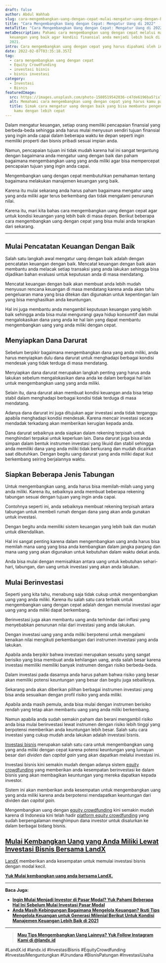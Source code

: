 ```yaml
---
draft: false
author: Abdul Wahhab
slug: cara-mengembangkan-uang-dengan-cepat-mulai-mengatur-uang-dengan-baik-di-tahun-2021
title: "Cara Mengembangkan Uang dengan Cepat: Mengatur Uang di 2022"
metaTitle: "Cara Mengembangkan Uang dengan Cepat: Mengatur Uang di 2022"
metaDescription: Pahami cara mengembangkan uang dengan cepat melalui manajemen
  keuangan yang baik agar kondisi finansial anda menjadi lebih baik di tahun
  2021.
intro: Cara mengembangkan uang dengan cepat yang harus dipahami oleh investor pemula
date: 2022-02-07T03:35:18.357Z
tag:
  - cara mengembangkan uang dengan cepat
  - Equity Crowdfunding
  - investasi bisnis
  - bisnis investasi
category:
  - Investasi
  - Bisnis
featuredImage:
  src: https://images.unsplash.com/photo-1580519542036-c47de6196ba5?ixlib=rb-1.2.1&ixid=MnwxMjA3fDB8MHxwaG90by1wYWdlfHx8fGVufDB8fHx8&auto=format&fit=crop&w=1171&q=80
  alt: Memahami cara mengembangkan uang dengan cepat yang harus kamu pahami
  title: Simak cara mengatur uang dengan baik yang bisa membantu pengembangan uang
    kamu dengan lebih cepat
---
```

Dalam mengatur keuangan, setiap orang memiliki pencapaian finansial yang berbeda-beda sehingga anda harus mulai menyusun sendiri tujuan finansial yang ingin anda capai dalam beberapa waktu ke depan seperti ingin memiliki properti dan bisnis pribadi sesuai impian anda.

Namun, pencapaian tujuan ini tidak mudah karena hal ini sangat tergantung dengan bagaimana anda mengatur uang dengan baik dan paham bagaimana mengembangkan uang yang anda miliki agar bisa mempercepat pencapaian tujuan yang ingin anda capai.

Mengembangkan uang dengan cepat membutuhkan pemahaman tentang bagaimana melakukan manajemen keuangan yang baik.

Karena itu mulai sekarang anda harus paham bagaimana mengatur uang yang anda miliki agar terus berkembang  dan tidak mengalami penurunan nilai.

Karena itu, mari kita bahas cara mengembangkan uang dengan cepat agar untuk kondisi keuangan yang lebih baik di masa depan. Berikut beberapa cara mengembangkan uang dengan cepat yang bisa mulai anda terapkan dari sekarang.

- - -

## Mulai Pencatatan Keuangan Dengan Baik

Salah satu langkah awal mengatur uang dengan baik adalah dengan pencatatan keuangan dengan baik. Mencatat keuangan dengan baik akan membantu anda melacak setiap transaksi yang anda lakukan sehingga bisa dijadikan bahan evaluasi untuk keputusan anda di masa mendatang.

Mencatat keuangan dengan baik akan membuat anda lebih mudah menyusun rencana keuangan di masa mendatang karena anda akan tahu pengeluaran mana yang bisa ditekan dan digunakan untuk kepentingan lain yang bisa menghasilkan anda keuntungan.

Hal ini juga membantu anda mengambil keputusan keuangan yang lebih baik sehingga anda bisa mulai mengurangi gaya hidup konsumtif dan mulai mengalokasikan dana yang anda ke hal lain yang dapat membantu mengembangkan uang yang anda miliki dengan cepat.

## Menyiapkan Dana Darurat

Sebelum berpikir bagaimana mengembangkan dana yang anda miliki, anda harus menyiapkan dulu dana darurat untuk menghadapi berbagai kondisi mendesak yang tidak terduga di masa mendatang.

Menyiapkan dana darurat merupakan langkah penting yang harus anda lakukan sebelum mengalokasikan dana anda ke dalam berbagai hal lain untuk mengembangkan uang yang anda miliki.

Selain itu, dana darurat akan membuat kondisi keuangan anda bisa tetap stabil dalam menghadapi berbagai kondisi tidak terduga di masa mendatang.

Adanya dana darurat ini juga ditujukan agar investasi anda tidak terganggu apabila menghadapi kondisi mendesak. Karena mencair investasi secara mendadak terkadang akan memberikan kerugian kepada anda.

Dana darurat sebaiknya anda siapkan dalam rekening terpisah untuk menghindari terpakai untuk keperluan lain. Dana darurat juga bisa anda simpan dalam bentuk instrumen investasi yang likuid dan stabil sehingga anda memiliki dana yang anda miliki tidak berkurang dan mudah dicairkan saat dibutuhkan. Dengan begitu uang darurat yang anda miliki dapat ikut berkembang seiring berjalannya waktu.

## Siapkan Beberapa Jenis Tabungan

Untuk mengembangkan uang, anda harus bisa memilah-milah uang yang anda miliki. Karena itu, sebaiknya anda membuat beberapa rekening tabungan sesuai dengan tujuan yang ingin anda capai.

Contohnya seperti ini, anda sebaiknya membuat rekening terpisah antara tabungan untuk membeli rumah dengan dana yang akan anda gunakan untuk investasi.

Dengan begitu anda memiliki sistem keuangan yang lebih baik dan mudah untuk dikendalikan.

Hal ini sangat penting karena dalam mengembangkan uang anda harus bisa memilah mana uang yang bisa anda kembangkan dalam jangka panjang dan mana uang yang akan digunakan untuk kebutuhan dalam waktu dekat anda.

Anda bisa mulai dengan memisahkan antara uang untuk kebutuhan sehari-hari, tabungan, dan uang untuk investasi yang akan anda lakukan.

## Mulai Berinvestasi

Seperti yang kita tahu, menabung saja tidak cukup untuk mengembangkan uang yang anda miliki. Karena itu salah satu cara terbaik untuk mengembangkan uang dengan cepat adalah dengan memulai investasi agar uang yang anda miliki dapat berkembang.

Berinvestasi juga akan membantu uang anda terhindar dari inflasi yang menyebabkan penurunan nilai dari investasi yang anda lakukan.

Dengan investasi uang yang anda miliki berpotensi untuk mengalami kenaikan nilai mengikuti perkembangan dari instrumen investasi yang anda lakukan.

Apabila anda berpikir bahwa investasi merupakan sesuatu yang sangat berisiko yang bisa membuat anda kehilangan uang, anda salah besar karena investasi memiliki memiliki banyak instrumen dengan risiko berbeda-beda.

Dalam investasi pada dasarnya anda harus paham bahwa risiko yang besar akan memiliki potensi keuntungan yang besar dan begitu juga sebaliknya.

Sekarang anda akan diberikan pilihan berbagai instrumen investasi yang bisa anda sesuaikan dengan profil risiko yang anda miliki.

Apabila anda masih pemula, anda bisa mulai dengan instrumen berisiko rendah yang tetap akan membantu uang yang anda miliki berkembang.

Namun apabila anda sudah semakin paham dan berani mengambil risiko anda bisa mulai berinvestasi lewat instrumen dengan risiko lebih tinggi yang berpotensi memberikan anda keuntungan lebih besar. Salah satu cara investasi yang cukup mudah anda lakukan adalah investasi bisnis.

[Investasi bisnis](https://landx.id/) merupakan salah satu cara untuk mengembangkan uang yang anda miliki dengan cepat karena potensi keuntungan yang lumayan besar dari *dividen* dan *capital gain* yang akan dapatkan melalui investasi ini.

Investasi bisnis kini semakin mudah dengan adanya sistem [equity crowdfunding](https://landx.id/) yang memberikan anda kesempatan berinvestasi ke dalam bisnis yang akan membagikan keuntungan yang mereka dapatkan kepada investor.

Sistem ini akan memberikan anda kesempatan untuk mengembangkan uang yang anda miliki karena anda berpotensi mendapatkan keuntungan dari dividen dan *capital gain.*

Mengembangkan uang dengan [equity crowdfunding](https://landx.id/) kini semakin mudah karena di Indonesia kini telah hadir [platform equity crowdfunding](https://landx.id/) yang sudah berpengalaman menghimpun dana investor untuk disalurkan ke dalam berbagai bidang bisnis.

## [Mulai Kembangkan Uang yang Anda Miliki Lewat Investasi Bisnis Bersama LandX](https://landx.id/)

[LandX](https://landx.id/) memberikan anda kesempatan untuk memulai investasi bisnis dengan modal kecil.

**[Yuk Mulai kembangkan uang anda bersama LandX.](https://landx.id/)**

- - -

**Baca Juga:**

* **[Ingin Mulai Menjadi Investor di Pasar Modal? Yuk Pahami Beberapa Hal Ini Sebelum Mulai Investasi Pasar Modal](https://landx.id/blog/ingin-mulai-menjadi-investor-di-pasar-modal-yuk-pahami-beberapa-hal-ini-sebelum-mulai-investasi-pasar-modal/)**
* **[Anda Masih Kebingungan Bagaimana Mengelola  Keuangan? Ikuti Tips  Mengelola Keuangan untuk Generasi Milenial Berikut Untuk Kondisi Manajemen Keuangan Lebih Baik di 2021](https://landx.id/blog/anda-masih-kebingungan-bagaimana-mengelola-keuangan-ikuti-tips-mengelola-keuangan-untuk-generasi-milenial-berikut-untuk-kondisi-manajemen-keuangan-lebih-baik-di-2021/)**

- - -

> **[Mau Tips Mengembangkan Uang Lainnya? Yuk Follow Instagram Kami di @landx.id](https://www.instagram.com/landx.id/?utm_medium=copy_link)**

‌#LandX.id	#landx.id	#InvestasiBisnis	#EquityCrowdfunding	#InvestasiMenguntungkan	#Urundana	#BisnisPatungan	#InvestasiUsaha